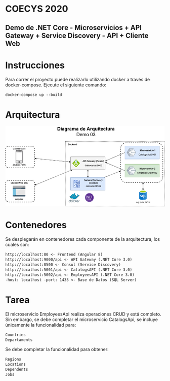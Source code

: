 # COECYS 2020
## Demo de .NET Core - Microservicios + API Gateway + Service Discovery - API + Cliente Web

# Instrucciones

Para correr el proyecto puede realizarlo utilizando docker a través de docker-compose. Ejecute el siguiente comando:

    docker-compose up --build

# Arquitectura

![image info](./img/arquitectura.png)

# Contenedores

Se desplegarán en contenedores cada componente de la arquitectura, los cuales son:

    http://localhost:80 <- Frontend (Angular 8)
    http://localhost:9000/api <- API Gateway (.NET Core 3.0)
    http://localhost:8500 <- Consul (Service Discovery)
    http://localhost:5001/api <- CatalogsAPI (.NET Core 3.0)
    http://localhost:5002/api <- EmployeesAPI (.NET Core 3.0)
    -host: localhost -port: 1433 <- Base de Datos (SQL Server)

# Tarea

El microservicio EmployeesApi realiza operaciones CRUD y está completo. Sin embargo, se debe completar el microservicio CatalogsApi, se incluye únicamente la funcionalidad para:

    Countries
    Departaments

Se debe completar la funcionalidad para obtener:

    Regions
    Locations
    Dependents
    Jobs